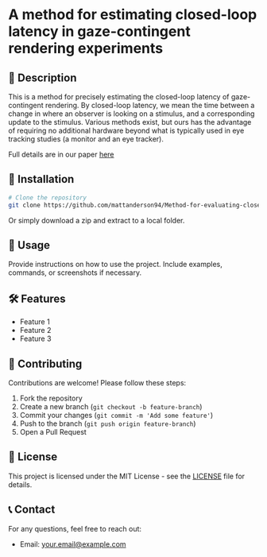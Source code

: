 # A method for estimating closed-loop latency in gaze-contingent rendering experiments

## 📌 Description
This is a method for precisely estimating the closed-loop latency of gaze-contingent rendering. By closed-loop latency, we mean the time between a change in where an observer is looking on a stimulus, and a corresponding update to the stimulus. Various methods exist, but ours has the advantage of requiring no additional hardware beyond what is typically used in eye tracking studies (a monitor and an eye tracker).

Full details are in our paper [here](https://google.com)

## 🚀 Installation

```bash
# Clone the repository
git clone https://github.com/mattanderson94/Method-for-evaluating-closed-loop-latency-of-gaze-contingent-rendering-.git


```

Or simply download a zip and extract to a local folder.

## 📖 Usage

Provide instructions on how to use the project. Include examples, commands, or screenshots if necessary.


## 🛠️ Features
- Feature 1
- Feature 2
- Feature 3

## 🤝 Contributing

Contributions are welcome! Please follow these steps:
1. Fork the repository
2. Create a new branch (`git checkout -b feature-branch`)
3. Commit your changes (`git commit -m 'Add some feature'`)
4. Push to the branch (`git push origin feature-branch`)
5. Open a Pull Request

## 📝 License

This project is licensed under the MIT License - see the [LICENSE](LICENSE) file for details.

## 📞 Contact
For any questions, feel free to reach out:
- Email: your.email@example.com

